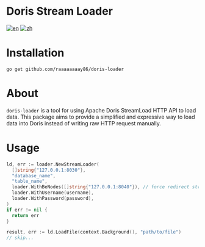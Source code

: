 # Doris Stream Loader
[![en](https://img.shields.io/badge/lang-en-blue)](https://github.com/raaaaaaaay86/doris-loader/blob/main/README.md)
[![zh](https://img.shields.io/badge/lang-zh-blue)](https://github.com/raaaaaaaay86/doris-loader/blob/main/README.zh.md)

# Installation
```shell
go get github.com/raaaaaaaay86/doris-loader
```

# About

`doris-loader` is a tool for using Apache Doris StreamLoad HTTP API to load data. This package aims to provide a simplified and expressive way to load data into Doris instead of writing raw HTTP request manually.

# Usage
```go
ld, err := loader.NewStreamLoader(
  []string{"127.0.0.1:8030"},
  "database_name",
  "table_name",
  loader.WithBeNodes([]string{"127.0.0.1:8040"}), // force redirect stream load reqeust to designated BE nodes
  loader.WithUsername(username),
  loader.WithPassword(password),
)
if err != nil {
  return err
}

result, err := ld.LoadFile(context.Background(), "path/to/file")
// skip...
```